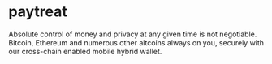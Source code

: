 # paytreat
Absolute control of money and privacy at any given time is not negotiable. Bitcoin, Ethereum and numerous other altcoins always on you, securely with our cross-chain enabled mobile hybrid wallet.
